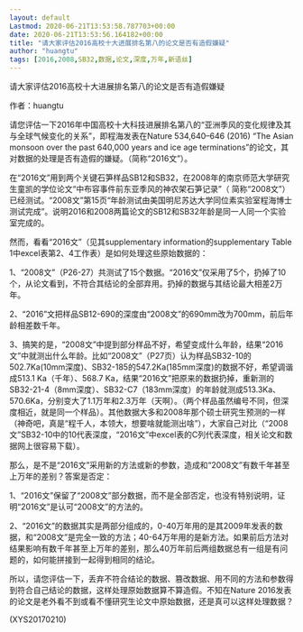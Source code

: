 ```yaml
---
layout: default
Lastmod: 2020-06-21T13:53:58.787703+00:00
date: 2020-06-21T13:53:56.164182+00:00
title: "请大家评估2016高校十大进展排名第八的论文是否有造假嫌疑"
author: "huangtu"
tags: [2016,2008,SB32,数据,论文,深度,万年,新语丝]
---
```


请大家评估2016高校十大进展排名第八的论文是否有造假嫌疑

作者：huangtu

请您评估一下2016年中国高校十大科技进展排名第八的“亚洲季风的变化规律及其与全球气候变化的关系”，即程海发表在Nature 534,640–646 (2016) “The Asian monsoon over the past 640,000 years and ice age terminations”的论文，其对数据的处理是否有造假的嫌疑。（简称“2016文”）。

在“2016文”用到两个关键石笋样品SB12和SB32，在2008年的南京师范大学研究生童凯的学位论文“中布容事件前东亚季风的神农架石笋记录”（ 简称“2008文”）已经测试。“2008文”第15页“年龄测试由美国明尼苏达大学同位素实验室程海博士测试完成”。说明2016和2008两篇论文的SB12和SB32年龄是同一人同一个实验室完成的。

然而，看看“2016文”（见其supplementary information的supplementary Table 1中excel表第2、4工作表）是如何处理这些原始数据的：

1、“2008文”（P26-27）共测试了15个数据。“2016文”仅采用了5个，扔掉了10个，从论文看到，不符合其结论的全部弃用。扔掉的数据与其结论最大相差2万年。

2、“2016”文把样品SB12-690的深度由“2008文”的690mm改为700mm，前后年龄相差数千年。

3、搞笑的是，“2008文”中提到部分样品不好，希望变成什么年龄，结果“2016文”中就测出什么年龄。比如“2008文”（P27页）认为样品SB32-10的502.7Ka(10mm深度)、SB32-185的547.2Ka(185mm深度)的数据不好，希望调谐成513.1 Ka（千年）、568.7 Ka，结果“2016文”把原来的数据扔掉，重新测的SB32-21-4（8mm深度）、SB32-C7（183mm深度）的年龄就测成513.3Ka、570.6Ka，分别变大了1.1万年和2.3万年（天啊）。（两个样品虽然编号不同，但深度相近，就是同一个样品）。其他数据大多和2008年那个硕士研究生预测的一样（神奇吧，真是“程千人，本领大，想要啥就能测出啥”），大家自己对比（“2008文”SB32-10中的10代表深度，“2016文”中excel表的C列代表深度，相关论文和数据网上很容易下载）。

那么，是不是“2016文”采用新的方法或新的参数，造成和“2008文”有数千年甚至上万年的差别？答案是否定：

1、“2016文”保留了“2008文”部分数据，而不是全部否定，也没有特别说明，证明“2016文”是认可“2008文”的方法的。

2、“2016文”的数据其实是两部分组成的，0-40万年用的是其2009年发表的数据，和“2008文”是完全一致的方法；40-64万年用的是新方法。如果前后方法对结果影响有数千年甚至上万年的差别，那么40万年前后两组数据总有一组是有问题的，如何能拼接到一起得到相同的结论。

所以，请您评估一下，丢弃不符合结论的数据、篡改数据、用不同的方法和参数得到符合自己结论的数据，这样处理原始数据算不算造假。不知在Nature 2016发表的论文是老外看不到或看不懂研究生论文中原始数据，还是真可以这样处理数据？

(XYS20170210)

